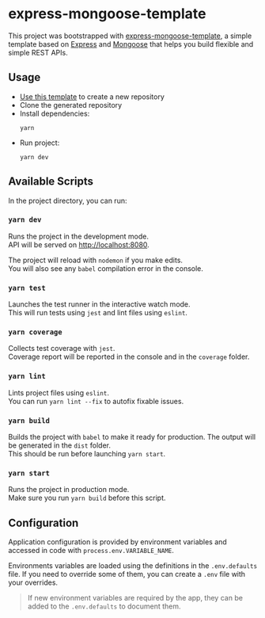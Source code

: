 # express-mongoose-template

This project was bootstrapped with [express-mongoose-template](https://github.com/Dramloc/express-mongoose-template), a simple template based on [Express](https://expressjs.com/) and [Mongoose](https://mongoosejs.com/) that helps you build flexible and simple REST APIs.

## Usage

- [Use this template](https://github.com/Dramloc/express-mongoose-template) to create a new repository
- Clone the generated repository
- Install dependencies:
  ```shell
  yarn
  ```
- Run project:
  ```shell
  yarn dev
  ```

## Available Scripts

In the project directory, you can run:

### `yarn dev`

Runs the project in the development mode.\
API will be served on [http://localhost:8080](http://localhost:8080).

The project will reload with `nodemon` if you make edits.\
You will also see any `babel` compilation error in the console.

### `yarn test`

Launches the test runner in the interactive watch mode.\
This will run tests using `jest` and lint files using `eslint`.

### `yarn coverage`

Collects test coverage with `jest`.\
Coverage report will be reported in the console and in the `coverage` folder.

### `yarn lint`

Lints project files using `eslint`.\
You can run `yarn lint --fix` to autofix fixable issues.

### `yarn build`

Builds the project with `babel` to make it ready for production. The output will be generated in the `dist` folder.\
This should be run before launching `yarn start`.

### `yarn start`

Runs the project in production mode.\
Make sure you run `yarn build` before this script.

## Configuration

Application configuration is provided by environment variables and accessed in code with `process.env.VARIABLE_NAME`.

Environments variables are loaded using the definitions in the `.env.defaults` file.
If you need to override some of them, you can create a `.env` file with your overrides.

> If new environment variables are required by the app, they can be added to the `.env.defaults` to document them.
